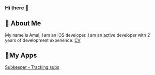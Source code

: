 ### Hi there 👋


## 🔭 About Me

My name is Amal, I am an iOS developer. I am an active developer with 2 years of development experience.
[CV](https://clck.ru/3CAqmt)


## 📱My Apps

[Subkeeper - Tracking subs](https://pages.github.com/](https://apps.apple.com/ru/app/subkeeper-%D1%82%D1%80%D0%B5%D0%BA%D0%B8%D0%BD%D0%B3-%D0%BF%D0%BE%D0%B4%D0%BF%D0%B8%D1%81%D0%BE%D0%BA/id6523424287))
